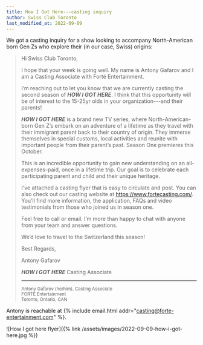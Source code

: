 ```yaml
---
title: How I Got Here---casting inquiry
author: Swiss Club Toronto
last_modified_at: 2022-09-09
---
```


We got a casting inquiry for a show looking to accompany North-American born
Gen Zs who explore their (in our case, Swiss) origins:

> Hi Swiss Club Toronto,
>
> I hope that your week is going well. My name is Antony Gafarov and I am a
> Casting Associate with Forté Entertainment.
>
> I’m reaching out to let you know that we are currently casting the second
> season of _**HOW I GOT HERE**_. I think that this opportunity will be of
> interest to the 15-25yr olds in your organization---and their parents!
>
> _**HOW I GOT HERE**_ is a brand new TV series, where North-American-born Gen
> Z’s embark on an adventure of a lifetime as they travel with their immigrant
> parent back to their country of origin. They immerse themselves in special
> customs, local activities and reunite with important people from their parent’s
> past. Season One premieres this October.
>
> This is an incredible opportunity to gain new understanding on an
> all-expenses-paid, once in a lifetime trip. Our goal is to celebrate each
> participating parent and child and their unique heritage.
>
> I've attached a casting flyer that is easy to circulate and post. You can
> also check out our casting website at <https://www.fortecasting.com/>. You’ll
> find more information, the application, FAQs and video testimonials from
> those who joined us in season one.
>
> Feel free to call or email. I’m more than happy to chat with anyone from your
> team and answer questions.
>
> We’d love to travel to the Switzerland this season!
>
> Best Regards,
>
> Antony Gafarov
>
> _**HOW I GOT HERE**_ Casting Associate
>
> ---
>
> <small>Antony Gafarov (he/him), Casting Associate</small>\
> <small>FORTÉ Entertainment</small>\
> <small>Toronto, Ontario, CAN</small>

Antony is reachable at {% include email.html
addr="casting@forte-entertainment.com" %}.

![How I got here flyer]({% link /assets/images/2022-09-09-how-i-got-here.jpg %})
